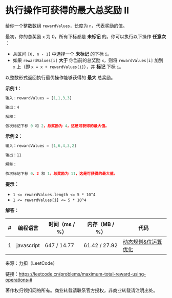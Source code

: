 # 执行操作可获得的最大总奖励 II

给你一个整数数组 `rewardValues`，长度为 `n`，代表奖励的值。

最初，你的总奖励 `x` 为 0，所有下标都是 **未标记** 的。你可以执行以下操作 **任意次** ：

- 从区间 `[0, n - 1]` 中选择一个 **未标记** 的下标 `i`。
- 如果 `rewardValues[i]` **大于** 你当前的总奖励 `x`，则将 `rewardValues[i]` 加到 `x` 上（即 `x = x + rewardValues[i]`），并 **标记** 下标 `i`。

以整数形式返回执行最优操作能够获得的 **最大** 总奖励。

**示例 1：**

``` javascript
输入：rewardValues = [1,1,3,3]

输出：4

解释：

依次标记下标 0 和 2，总奖励为 4，这是可获得的最大值。
```

**示例 2：**

``` javascript
输入：rewardValues = [1,6,4,3,2]

输出：11

解释：

依次标记下标 0、2 和 1。总奖励为 11，这是可获得的最大值。
```

**提示：**

- `1 <= rewardValues.length <= 5 * 10^4`
- `1 <= rewardValues[i] <= 5 * 10^4`

**解答：**

**#**|**编程语言**|**时间（ms / %）**|**内存（MB / %）**|**代码**
--|--|--|--|--
1|javascript|647 / 14.77|61.42 / 27.92|[动态规划&位运算优化](./javascript/ac_v1.js)

来源：力扣（LeetCode）

链接：https://leetcode.cn/problems/maximum-total-reward-using-operations-ii

著作权归领扣网络所有。商业转载请联系官方授权，非商业转载请注明出处。
